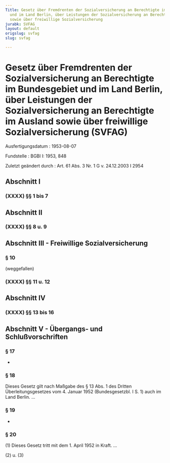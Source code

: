 ```yaml
---
Title: Gesetz über Fremdrenten der Sozialversicherung an Berechtigte im Bundesgebiet
  und im Land Berlin, über Leistungen der Sozialversicherung an Berechtigte im Ausland
  sowie über freiwillige Sozialversicherung
jurabk: SVFAG
layout: default
origslug: svfag
slug: svfag

---
```


# Gesetz über Fremdrenten der Sozialversicherung an Berechtigte im Bundesgebiet und im Land Berlin, über Leistungen der Sozialversicherung an Berechtigte im Ausland sowie über freiwillige Sozialversicherung (SVFAG)

Ausfertigungsdatum
:   1953-08-07

Fundstelle
:   BGBl I: 1953, 848

Zuletzt geändert durch
:   Art. 61 Abs. 3 Nr. 1 G v. 24.12.2003 I 2954



## Abschnitt I



### (XXXX) §§ 1 bis 7



## Abschnitt II



### (XXXX) §§ 8 u. 9



## Abschnitt III - Freiwillige Sozialversicherung



### § 10

(weggefallen)


### (XXXX) §§ 11 u. 12



## Abschnitt IV



### (XXXX) §§ 13 bis 16



## Abschnitt V - Übergangs- und Schlußvorschriften



### § 17

-


### § 18

Dieses Gesetz gilt nach Maßgabe des § 13 Abs. 1 des Dritten
Überleitungsgesetzes vom 4. Januar 1952 (Bundesgesetzbl. I S. 1) auch
im Land Berlin. ...


### § 19

-


### § 20

(1)
Dieses Gesetz tritt mit dem 1. April 1952 in Kraft. ...

(2) u. (3)

